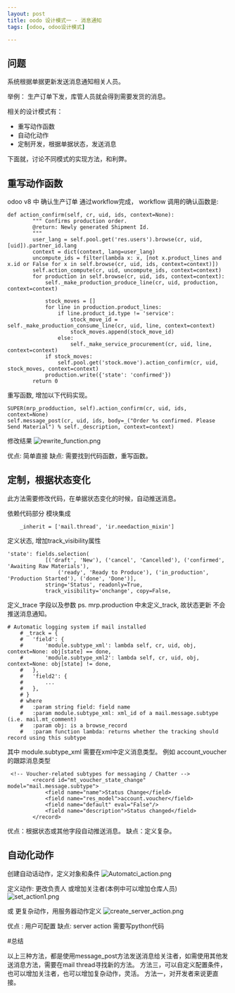 ```yaml
---
layout: post
title: oodo 设计模式一 - 消息通知
tags: [odoo, odoo设计模式]

---
```

## 问题
系统根据单据更新发送消息通知相关人员。

举例：
生产订单下发，库管人员就会得到需要发货的消息。

相关的设计模式有：
* 重写动作函数
* 自动化动作
* 定制开发，根据单据状态，发送消息


下面就，讨论不同模式的实现方法，和利弊。

## 重写动作函数

odoo v8 中 确认生产订单 通过workflow完成，
workflow 调用的确认函数是:

```
def action_confirm(self, cr, uid, ids, context=None):
        """ Confirms production order.
        @return: Newly generated Shipment Id.
        """
        user_lang = self.pool.get('res.users').browse(cr, uid, [uid]).partner_id.lang
        context = dict(context, lang=user_lang)
        uncompute_ids = filter(lambda x: x, [not x.product_lines and x.id or False for x in self.browse(cr, uid, ids, context=context)])
        self.action_compute(cr, uid, uncompute_ids, context=context)
        for production in self.browse(cr, uid, ids, context=context):
            self._make_production_produce_line(cr, uid, production, context=context)

            stock_moves = []
            for line in production.product_lines:
                if line.product_id.type != 'service':
                    stock_move_id = self._make_production_consume_line(cr, uid, line, context=context)
                    stock_moves.append(stock_move_id)
                else:
                    self._make_service_procurement(cr, uid, line, context=context)
            if stock_moves:
                self.pool.get('stock.move').action_confirm(cr, uid, stock_moves, context=context)
            production.write({'state': 'confirmed'})
        return 0
```

重写函数, 增加以下代码实现。 

```
SUPER(mrp_prodduction, self).action_confirm(cr, uid, ids, context=None)
self.message_post(cr, uid, ids, body=_("Order %s confirmed. Please Send Material") % self._description, context=context)

```

修改结果
![rewrite_function.png](http://upload-images.jianshu.io/upload_images/72534-0a21de9a15b13b48.png)


优点: 简单直接
缺点: 需要找到代码函数，重写函数。

## 定制，根据状态变化
此方法需要修改代码，在单据状态变化的时候，自动推送消息。

依赖代码部分
模块集成

```
    _inherit = ['mail.thread', 'ir.needaction_mixin']
```

定义状态, 增加track_visibility属性

```
'state': fields.selection(
            [('draft', 'New'), ('cancel', 'Cancelled'), ('confirmed', 'Awaiting Raw Materials'),
                ('ready', 'Ready to Produce'), ('in_production', 'Production Started'), ('done', 'Done')],
            string='Status', readonly=True,
            track_visibility='onchange', copy=False,
```
定义_trace 字段以及参数
ps. mrp.production 中未定义_track, 故状态更新 不会推送消息通知。
```
# Automatic logging system if mail installed
    # _track = {
    #   'field': {
    #       'module.subtype_xml': lambda self, cr, uid, obj, context=None: obj[state] == done,
    #       'module.subtype_xml2': lambda self, cr, uid, obj, context=None: obj[state] != done,
    #   },
    #   'field2': {
    #       ...
    #   },
    # }
    # where
    #   :param string field: field name
    #   :param module.subtype_xml: xml_id of a mail.message.subtype (i.e. mail.mt_comment)
    #   :param obj: is a browse_record
    #   :param function lambda: returns whether the tracking should record using this subtype
```
其中 module.subtype_xml 需要在xml中定义消息类型。 例如 account_voucher 的跟踪消息类型
```
 <!-- Voucher-related subtypes for messaging / Chatter -->
        <record id="mt_voucher_state_change" model="mail.message.subtype">
            <field name="name">Status Change</field>
            <field name="res_model">account.voucher</field>
            <field name="default" eval="False"/>
            <field name="description">Status changed</field>
        </record>
```

优点：根据状态或其他字段自动推送消息。
缺点：定义复杂。

## 自动化动作
创建自动话动作，定义对象和条件
![Automatci_action.png](http://upload-images.jianshu.io/upload_images/72534-0651084743bbbbbe.png)

定义动作: 更改负责人 或增加关注者(本例中可以增加仓库人员)
![set_action1.png](http://upload-images.jianshu.io/upload_images/72534-8a302e7bae83a86b.png)

或 更复杂动作，用服务器动作定义
![create_server_action.png](http://upload-images.jianshu.io/upload_images/72534-fa8d719d6b047bf3.png)

优点 : 用户可配置
缺点: server action 需要写python代码

#总结

以上三种方法，都是使用message_post方法发送消息给关注者，如需使用其他发送消息方法，需要在mail thread寻找新的方法。
方法三，可以自定义配置条件，也可以增加关注者，也可以增加复杂动作，灵活。
方法一，对开发者来说更直接。



